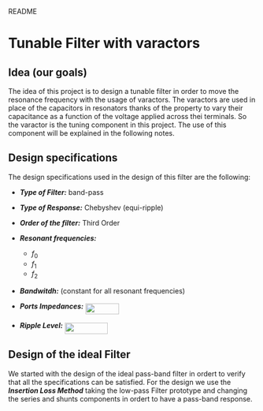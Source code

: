 README

# Tunable Filter with varactors
## Idea (our goals)
The idea of this project is to design a tunable filter in order to move the resonance frequency with the usage of varactors. The varactors are used in place of the capacitors in resonators thanks of the property to vary their capacitance as a function of the voltage applied across thei terminals. So the varactor is the tuning component in this project. The use of this component will be explained in the following notes.

## Design specifications
The design specifications used in the design of this filter are the following:
- ***Type of Filter:*** band-pass
- ***Type of Response:*** Chebyshev (equi-ripple)
- ***Order of the filter:*** Third Order
- ***Resonant frequencies:***
    - $f_0$
    - $f_1$
    - $f_2$

- ***Bandwitdh:*** (constant for all resonant frequencies)
- ***Ports Impedances:*** <img src="/tex/cdc816ffd7b6d1b76a62ead02ba143e2.svg?invert_in_darkmode&sanitize=true" align=middle width=68.82416969999998pt height=22.465723500000017pt/>
- ***Ripple Level:*** <img src="/tex/57783d949426fabdcca898550ec66cdd.svg?invert_in_darkmode&sanitize=true" align=middle width=87.71305949999999pt height=22.831056599999986pt/>

    
## Design of the ideal Filter
We started with the design of the ideal pass-band filter in ordert to verify that all the specifications can be satisfied. For the design we use the ***Insertion Loss Method*** taking the low-pass Filter prototype and changing the series and shunts components in ordert to have a pass-band response.
